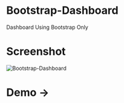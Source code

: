# Bootstrap-Dashboard
Dashboard Using Bootstrap Only

# Screenshot
![Bootstrap-Dashboard](https://user-images.githubusercontent.com/67934444/153712379-36d763f9-483a-458d-b98a-d31c92764d81.png)

# Demo ->

